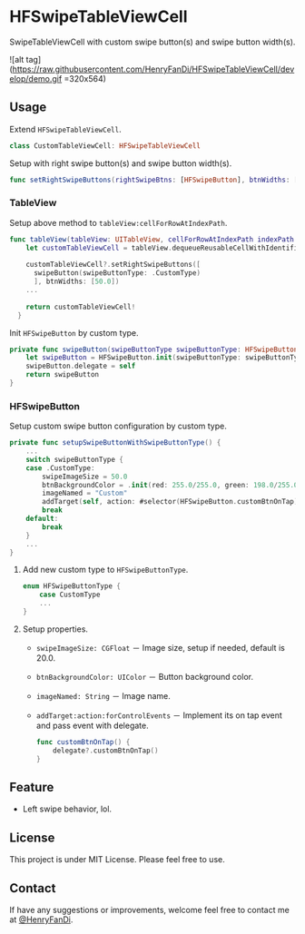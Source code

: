 # HFSwipeTableViewCell

SwipeTableViewCell with custom swipe button(s) and swipe button width(s).

![alt tag](https://raw.githubusercontent.com/HenryFanDi/HFSwipeTableViewCell/develop/demo.gif =320x564)

## Usage

Extend `HFSwipeTableViewCell`.

```swift
class CustomTableViewCell: HFSwipeTableViewCell
```

Setup with right swipe button(s) and swipe button width(s).

```swift
func setRightSwipeButtons(rightSwipeBtns: [HFSwipeButton], btnWidths: [CGFloat])
```

### TableView

Setup above method to `tableView:cellForRowAtIndexPath`.

```swift
func tableView(tableView: UITableView, cellForRowAtIndexPath indexPath: NSIndexPath) -> UITableViewCell {
	let customTableViewCell = tableView.dequeueReusableCellWithIdentifier(CustomCellReuseIdentifier) as? CustomTableViewCell
	
	customTableViewCell?.setRightSwipeButtons([
      swipeButton(swipeButtonType: .CustomType)
      ], btnWidths: [50.0])
	...
	
	return customTableViewCell!
  }
```

Init `HFSwipeButton` by custom type.

```swift
private func swipeButton(swipeButtonType swipeButtonType: HFSwipeButtonType) -> HFSwipeButton {
	let swipeButton = HFSwipeButton.init(swipeButtonType: swipeButtonType)
	swipeButton.delegate = self
	return swipeButton
}

```

### HFSwipeButton

Setup custom swipe button configuration by custom type.

```swift
private func setupSwipeButtonWithSwipeButtonType() {
	...
	switch swipeButtonType {
	case .CustomType:
		swipeImageSize = 50.0
		btnBackgroundColor = .init(red: 255.0/255.0, green: 198.0/255.0, blue: 26.0/255.0, alpha: 1.0)
		imageNamed = "Custom"
		addTarget(self, action: #selector(HFSwipeButton.customBtnOnTap), forControlEvents: .TouchUpInside)
		break
	default:
		break
	}
	...
}
```

1. Add new custom type to ```HFSwipeButtonType```.

	```swift
	enum HFSwipeButtonType {
		case CustomType
		...
	}
	```

2. Setup properties.

	* `swipeImageSize: CGFloat` － Image size, setup if needed, default is 20.0.
	* `btnBackgroundColor: UIColor` － Button background color.
	* `imageNamed: String` － Image name.
	* `addTarget:action:forControlEvents` － Implement its on tap event and pass event with delegate.

		```swift
		func customBtnOnTap() {
			delegate?.customBtnOnTap()
		}
		```

## Feature

* Left swipe behavior, lol.

## License

This project is under MIT License. Please feel free to use.

## Contact

If have any suggestions or improvements, welcome feel free to contact me at [@HenryFanDi](https://twitter.com/HenryHaoTi).
